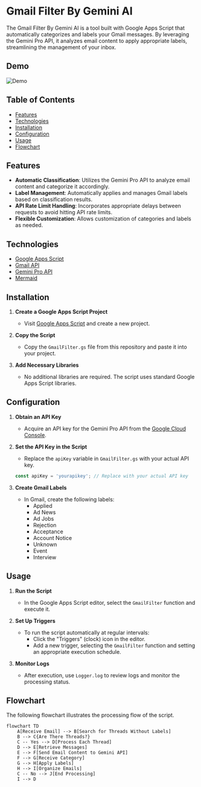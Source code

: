 # Gmail Filter By Gemini AI

The Gmail Filter By Gemini AI is a tool built with Google Apps Script that automatically categorizes and labels your Gmail messages. By leveraging the Gemini Pro API, it analyzes email content to apply appropriate labels, streamlining the management of your inbox.

## Demo
![Demo](./demo1.gif)

## Table of Contents

- [Features](#features)
- [Technologies](#technologies)
- [Installation](#installation)
- [Configuration](#configuration)
- [Usage](#usage)
- [Flowchart](#flowchart)

## Features

- **Automatic Classification**: Utilizes the Gemini Pro API to analyze email content and categorize it accordingly.
- **Label Management**: Automatically applies and manages Gmail labels based on classification results.
- **API Rate Limit Handling**: Incorporates appropriate delays between requests to avoid hitting API rate limits.
- **Flexible Customization**: Allows customization of categories and labels as needed.

## Technologies

- [Google Apps Script](https://developers.google.com/apps-script)
- [Gmail API](https://developers.google.com/gmail/api)
- [Gemini Pro API](https://cloud.google.com/ai-platform/gemini)
- [Mermaid](https://mermaid-js.github.io/mermaid/#/)

## Installation

1. **Create a Google Apps Script Project**
    - Visit [Google Apps Script](https://script.google.com/) and create a new project.

2. **Copy the Script**
    - Copy the `GmailFilter.gs` file from this repository and paste it into your project.

3. **Add Necessary Libraries**
    - No additional libraries are required. The script uses standard Google Apps Script libraries.

## Configuration

1. **Obtain an API Key**
    - Acquire an API key for the Gemini Pro API from the [Google Cloud Console](https://console.cloud.google.com/).

2. **Set the API Key in the Script**
    - Replace the `apiKey` variable in `GmailFilter.gs` with your actual API key.

    ```javascript
    const apiKey = 'yourapikey'; // Replace with your actual API key
    ```

3. **Create Gmail Labels**
    - In Gmail, create the following labels:
        - Applied
        - Ad News
        - Ad Jobs
        - Rejection
        - Acceptance
        - Account Notice
        - Unknown
        - Event
        - Interview

## Usage

1. **Run the Script**
    - In the Google Apps Script editor, select the `GmailFilter` function and execute it.

2. **Set Up Triggers**
    - To run the script automatically at regular intervals:
        - Click the "Triggers" (clock) icon in the editor.
        - Add a new trigger, selecting the `GmailFilter` function and setting an appropriate execution schedule.

3. **Monitor Logs**
    - After execution, use `Logger.log` to review logs and monitor the processing status.

## Flowchart

The following flowchart illustrates the processing flow of the script.

```mermaid
flowchart TD
    A[Receive Email] --> B[Search for Threads Without Labels]
    B --> C{Are There Threads?}
    C -- Yes --> D[Process Each Thread]
    D --> E[Retrieve Messages]
    E --> F[Send Email Content to Gemini API]
    F --> G[Receive Category]
    G --> H[Apply Labels]
    H --> I[Organize Emails]
    C -- No --> J[End Processing]
    I --> D
```
